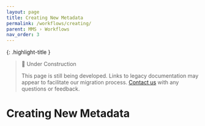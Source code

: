 ```yaml
---
layout: page
title: Creating New Metadata
permalink: /workflows/creating/
parent: MMS › Workflows
nav_order: 3
---
```


{: .highlight-title }
> 🚧 Under Construction
>
> This page is still being developed. Links to legacy documentation may appear to facilitate our migration process. [Contact us](/metadata-documentation/contact/) with any questions or feedback.

# Creating New Metadata